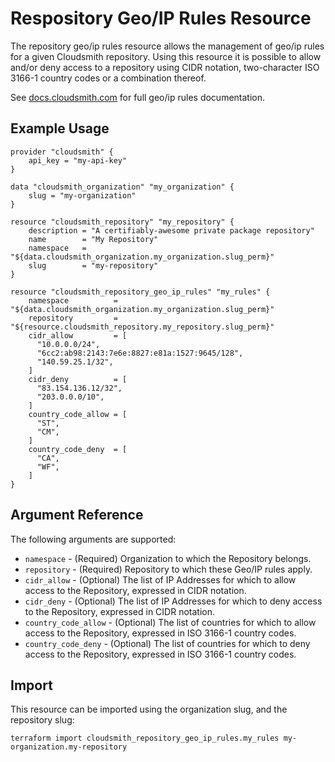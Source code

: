 # Respository Geo/IP Rules Resource

The repository geo/ip rules resource allows the management of geo/ip rules for a given Cloudsmith repository. Using this resource it is possible to allow and/or deny access to a repository using CIDR notation, two-character ISO 3166-1 country codes or a combination thereof.

See [docs.cloudsmith.com](https://docs.cloudsmith.com/policy-management/geoip-rules) for full geo/ip rules documentation.

## Example Usage

```hcl
provider "cloudsmith" {
    api_key = "my-api-key"
}

data "cloudsmith_organization" "my_organization" {
    slug = "my-organization"
}

resource "cloudsmith_repository" "my_repository" {
    description = "A certifiably-awesome private package repository"
    name        = "My Repository"
    namespace   = "${data.cloudsmith_organization.my_organization.slug_perm}"
    slug        = "my-repository"
}

resource "cloudsmith_repository_geo_ip_rules" "my_rules" {
    namespace          = "${data.cloudsmith_organization.my_organization.slug_perm}"
    repository         = "${resource.cloudsmith_repository.my_repository.slug_perm}"
    cidr_allow         = [
      "10.0.0.0/24",
      "6cc2:ab98:2143:7e6e:8827:e81a:1527:9645/128",
      "140.59.25.1/32",
    ]
    cidr_deny          = [
      "83.154.136.12/32",
      "203.0.0.0/10",
    ]
    country_code_allow = [
      "ST",
      "CM",
    ]
    country_code_deny  = [
      "CA",
      "WF",
    ]
}
```

## Argument Reference

The following arguments are supported:

* `namespace` - (Required) Organization to which the Repository belongs.
* `repository` - (Required) Repository to which these Geo/IP rules apply.
* `cidr_allow` - (Optional) The list of IP Addresses for which to allow access to the Repository, expressed in CIDR notation.
* `cidr_deny` - (Optional) The list of IP Addresses for which to deny access to the Repository, expressed in CIDR notation.
* `country_code_allow` - (Optional) The list of countries for which to allow access to the Repository, expressed in ISO 3166-1 country codes.
* `country_code_deny` - (Optional) The list of countries for which to deny access to the Repository, expressed in ISO 3166-1 country codes.

## Import

This resource can be imported using the organization slug, and the repository slug:

```shell
terraform import cloudsmith_repository_geo_ip_rules.my_rules my-organization.my-repository
```
